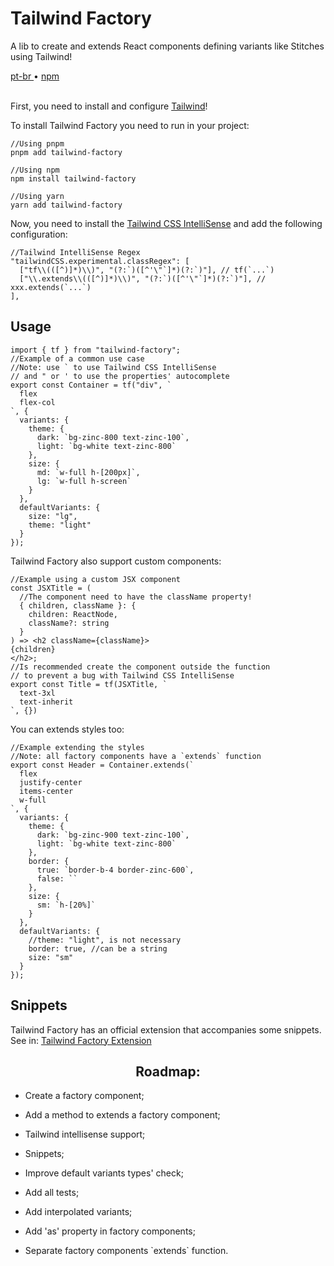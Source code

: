 <div valing="top">
  <h1>Tailwind <span>Factory</span></h1>
  <p>A lib to create and extends React components defining variants like Stitches using Tailwind!</p>
  <nav>
    <div id="repository-buttons"/>
    <a class="navigation-link disabled" href="https://github.com/L-Marcel/l-marcel/blob/main/README.md" target="__blank__">
      pt-br
    </a>
    <span class="disabled">•</span>
    <a class="navigation-link" href="https://www.npmjs.com/package/tailwind-factory" target="__blank__">
      npm
    </a>
  </nav>
</div>

<br/>

<p>First, you need to install and configure <a href="https://tailwindcss.com/docs/installation/" target="__blank__">
Tailwind</a>!</p>

<p>To install Tailwind Factory you need to run in your project:</p>

<pre><code>//Using pnpm
pnpm add tailwind-factory

//Using npm
npm install tailwind-factory

//Using yarn
yarn add tailwind-factory
</code></pre>

<p>Now, you need to install the <a href="https://marketplace.visualstudio.com/items?itemName=bradlc.vscode-tailwindcss/" target="__blank__">
Tailwind CSS IntelliSense</a> and add the following configuration:</p>

<pre lang="tsx"><code lang="tsx">//Tailwind IntelliSense Regex
"tailwindCSS.experimental.classRegex": [
  ["tf\\(([^)]*)\\)", "(?:`)([^'\"`]*)(?:`)"], // tf(`...`)
  ["\\.extends\\(([^)]*)\\)", "(?:`)([^'\"`]*)(?:`)"], // xxx.extends(`...`)
],</code></pre>

<h2>Usage</h2>
<pre lang="tsx"><code lang="tsx">import { tf } from "tailwind-factory";
//Example of a common use case
//Note: use ` to use Tailwind CSS IntelliSense
// and " or ' to use the properties' autocomplete
export const Container = tf("div", `
  flex
  flex-col
`, {
  variants: {
    theme: {
      dark: `bg-zinc-800 text-zinc-100`,
      light: `bg-white text-zinc-800`
    },
    size: {
      md: `w-full h-[200px]`,
      lg: `w-full h-screen`
    }
  },
  defaultVariants: {
    size: "lg",
    theme: "light"
  }
});</code></pre>

<p>Tailwind Factory also support custom components:</p>
<pre lang="tsx"><code lang="tsx">//Example using a custom JSX component
const JSXTitle = (
  //The component need to have the className property!
  { children, className }: { 
    children: ReactNode, 
    className?: string 
  }
) => &lt;h2 className={className}>
{children}
&lt;/h2>;
//Is recommended create the component outside the function
// to prevent a bug with Tailwind CSS IntelliSense
export const Title = tf(JSXTitle, `
  text-3xl
  text-inherit
`, {})</code></pre>

<p>You can extends styles too:</p>
<pre lang="tsx"><code lang="tsx">//Example extending the styles
//Note: all factory components have a `extends` function
export const Header = Container.extends(`
  flex
  justify-center
  items-center
  w-full
`, {
  variants: {
    theme: {
      dark: `bg-zinc-900 text-zinc-100`,
      light: `bg-white text-zinc-800`
    },
    border: {
      true: `border-b-4 border-zinc-600`,
      false: ``
    },
    size: {
      sm: `h-[20%]`
    }
  },
  defaultVariants: {
    //theme: "light", is not necessary
    border: true, //can be a string
    size: "sm"
  }
});</code></pre>

<h2>Snippets</h2>
<p>Tailwind Factory has an official extension that accompanies some snippets. See in: <a href="https://marketplace.visualstudio.com/items?itemName=l-marcel.tailwind-factory" target="__blank__">
Tailwind Factory Extension</a></p>

<div id="grid">
  <div id="grid-item">
    <h2 align="center">Roadmap:</h2>
    <ul>
      <li id="checked"><p>Create a factory component;</p></li>
      <li id="checked"><p>Add a method to extends a factory component;</p></li>
      <li id="checked"><p>Tailwind intellisense support;</p></li>
      <li id="checked"><p>Snippets;</p></li>
      <li id="checked"><p>Improve default variants types' check;</p></li>
      <li id="checked"><p>Add all tests;</p></li>
      <li id="unchecked"><p>Add interpolated variants;</p></li>
      <li id="unchecked"><p>Add 'as' property in factory components;</p></li>
      <li id="unchecked"><p>Separate factory components `extends` function.</p></li>
    </ul>
  </div>
</div>